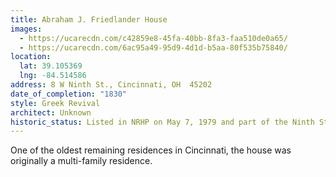 ```yaml
---
title: Abraham J. Friedlander House
images:
  - https://ucarecdn.com/c42859e8-45fa-40bb-8fa3-faa510de0a65/
  - https://ucarecdn.com/6ac95a49-95d9-4d1d-b5aa-80f535b75840/
location:
  lat: 39.105369
  lng: -84.514586
address: 8 W Ninth St., Cincinnati, OH  45202
date_of_completion: "1830"
style: Greek Revival
architect: Unknown
historic_status: Listed in NRHP on May 7, 1979 and part of the Ninth Street Historic District
---
```


One of the oldest remaining residences in Cincinnati, the house was originally a multi-family residence.
